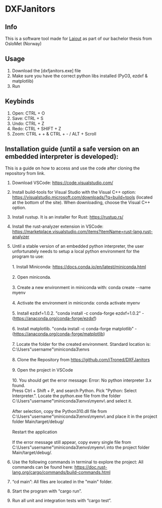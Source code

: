 # DXFJanitors
## Info
This is a software tool made for [Laiout](https://www.laiout.co/) as part of our bachelor thesis from OsloMet (Norway)

## Usage
1. Download the [dxfjanitors.exe] file
2. Make sure you have the correct python libs installed (PyO3, ezdxf & matplotlib)
3. Run

## Keybinds

1. Open: CTRL + O
2. Save: CTRL + S
3. Undo: CTRL + Z
4. Redo: CTRL + SHIFT + Z
5. Zoom: CTRL + + & CTRL + - / ALT + Scroll


## Installation guide (until a safe version on an embedded interpreter is developed):

This is a guide on how to access and use the code after cloning the repository from link.
1.	Download VSCode: https://code.visualstudio.com/
2.	Install build-tools for Visual Studio with the Visual C++ option: https://visualstudio.microsoft.com/downloads/?q=build+tools (located at the bottom of the site). When downloading, choose the Visual C++ option.
3.	Install rustup. It is an installer for Rust: https://rustup.rs/
4.	Install the rust-analyzer extension in VSCode: https://marketplace.visualstudio.com/items?itemName=rust-lang.rust-analyzer

5. Until a stable version of an embedded python interpreter, the user unfortunately needs to setup a local python environment for the program to use:<br>
<br> 1. Install Miniconda: https://docs.conda.io/en/latest/miniconda.html <br>
<br> 2. Open miniconda. <br>
<br> 3. Create a new environment in miniconda with: conda create --name myenv <br>
<br> 4. Activate the environment in miniconda: conda activate myenv <br>
<br> 5. Install ezdxf=1.0.2. "conda install -c conda-forge ezdxf=1.0.2" - (https://anaconda.org/conda-forge/ezdxf) <br>
<br> 6. Install matplotlib. "conda install -c conda-forge matplotlib" - (https://anaconda.org/conda-forge/matplotlib) <br>
<br> 7. Locate the folder for the created environment. Standard location is: C:\Users\"username"\miniconda3\envs <br>
<br> 8. Clone the Repository from https://github.com/iTroned/DXFJanitors <br>
<br> 9. Open the project in VSCode <br> 
<br> 10. You should get the error message: Error: No python interpreter 3.x found. <br>
Press Ctrl + Shift + P, and search Python. Pick "Python: Select Interpreter.". Locate the python.exe file from the folder C:\Users\"username"\miniconda3\envs\myenv\ and select it. <br>
<br> After selection, copy the Python310.dll file from C:\Users\"username"\miniconda3\envs\myenv\ and place it in the project folder Main/target/debug/ <br>
<br>Restart the application<br>
<br>If the error message still appear, copy every single file from C:\Users\"username"\miniconda3\envs\myenv\ into the project folder Main/target/debug/.


6.	Use the following commands in terminal to explore the project:
All commands can be found here: https://doc.rust-lang.org/cargo/commands/build-commands.html

1.	“cd main”: All files are located in the "main" folder.
 
2.	Start the program with “cargo run”.

3.	Run all unit and integration tests with “cargo test”.
 

 
 


